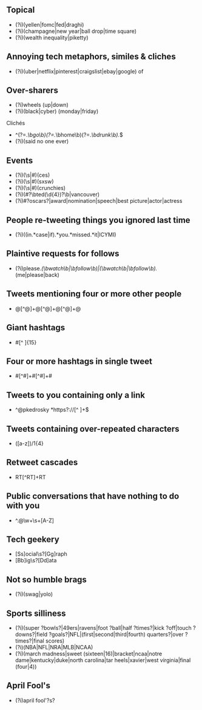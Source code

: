 Topical
--------------
- (?i)(yellen|fomc|fed|draghi)
- (?i)(champagne|new year|ball drop|time square)
- (?i)(wealth inequality|piketty)

Annoying tech metaphors, similes & cliches
--------------
- (?i)(uber|netflix|pinterest|craigslist|ebay|google) of

Over-sharers
--------------
- (?i)wheels (up|down)
- (?i)(black|cyber) (monday|friday)

Clichés
- ^(?=.*\bgo\b)(?=.*\bhome\b)(?=.*\bdrunk\b).*$
- (?i)(said no one ever)

Events
-----------------------------------
- (?i)(\s|#)(ces)
- (?i)(\s|#)(sxsw)
- (?i)(\s|#)(crunchies)
- (?i)(#?\bted(\d{4})?\b|vancouver)
- (?i)#?oscars?|award|nomination|speech|best picture|actor|actress

People re-tweeting things you ignored last time
-------------
- (?i)((in.*case|if).*you.*missed.*it|ICYMI)

Plaintive requests for follows
-------------
- (?i)please.*(\bwatch\b|\bfollow\b)|(\bwatch\b|\bfollow\b).*(me|please|back)

Tweets mentioning four or more other people
-------------
- @[^@]+@[^@]+@[^@]+@

Giant hashtags
-------------
- #[^ ]{15}

Four or more hashtags in single tweet
-------------
- #[^#]+#[^#]+#

Tweets to you containing only a link
--------------
- ^@pkedrosky *https?://[^ ]+$

Tweets containing over-repeated characters
-------------
- ([a-z])/1{4}

Retweet cascades
-------------
- RT[^RT]+RT

Public conversations that have nothing to do with you
-------------
- ^\.@\w+\s+[A-Z]

Tech geekery
-------------
- [Ss]ocial\s?[Gg]raph 
- [Bb]ig\s?[Dd]ata

Not so humble brags
---------------
- (?i)(swag|yolo)

Sports silliness
-------------
- (?i)(super ?bowls?|49ers|ravens|foot ?ball|half ?times?|kick ?off|touch ?downs?|field ?goals?|NFL|(first|second|third|fourth) quarters?|over ?times?|final scores)
- (?i)(NBA|NFL|NRA|MLB|NCAA)
- (?i)(march madness|sweet (sixteen|16)|bracket|ncaa|notre dame|kentucky|duke|north carolina|tar heels|xavier|west virginia|final (four|4))

April Fool's
-------------
- (?i)april fool'?s?



